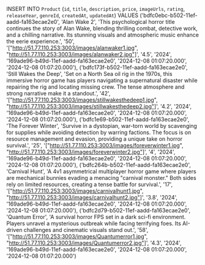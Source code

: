 INSERT INTO `Product` (`id`, `title`, `description`, `price`, `imageUrls`, `rating`, `releaseYear`, `genreId`, `createdAt`, `updatedAt`) VALUES ('bdfc0ebc-b502-11ef-aadd-fa163ecae2e0', 'Alan Wake 2', 'This psychological horror title continues the story of Alan Wake, blending thrilling combat, detective work, and a chilling narrative. Its stunning visuals and atmospheric music enhance the eerie experience.', '50', '["http://51.77.110.253:3003/images/alanwaker1.jpg", "http://51.77.110.253:3003/images/alanwaker2.jpg"]', '4.5', '2024', '169ade96-b49d-11ef-aadd-fa163ecae2e0', '2024-12-08 01:07:20.000', '2024-12-08 01:07:20.000'), ('bdfc173f-b502-11ef-aadd-fa163ecae2e0', 'Still Wakes the Deep', 'Set on a North Sea oil rig in the 1970s, this immersive horror game has players navigating a supernatural disaster while repairing the rig and locating missing crew. The tense atmosphere and strong narrative make it a standout.', '42', '["http://51.77.110.253:3003/images/stillwakesthedeep1.jpg", "http://51.77.110.253:3003/images/stillwakesthedeep2.jpg"]', '4.2', '2024', '169ade96-b49d-11ef-aadd-fa163ecae2e0', '2024-12-08 01:07:20.000', '2024-12-08 01:07:20.000'), ('bdfc1e69-b502-11ef-aadd-fa163ecae2e0', 'The Forever Winter', 'Survive in a dystopian, war-torn world by scavenging for supplies while avoiding detection by warring factions. The focus is on resource management and evasion, providing a unique take on horror survival.', '25', '["http://51.77.110.253:3003/images/foreverwinter1.jpg", "http://51.77.110.253:3003/images/foreverwinter2.jpg"]', '4', '2024', '169ade96-b49d-11ef-aadd-fa163ecae2e0', '2024-12-08 01:07:20.000', '2024-12-08 01:07:20.000'), ('bdfc264b-b502-11ef-aadd-fa163ecae2e0', 'Carnival Hunt', 'A 4v1 asymmetrical multiplayer horror game where players are mechanical bunnies evading a menacing "carnival monster." Both sides rely on limited resources, creating a tense battle for survival.', '17', '["http://51.77.110.253:3003/images/carnivalhunt1.jpg", "http://51.77.110.253:3003/images/carnivalhunt2.jpg"]', '3.8', '2024', '169ade96-b49d-11ef-aadd-fa163ecae2e0', '2024-12-08 01:07:20.000', '2024-12-08 01:07:20.000'), ('bdfc2d79-b502-11ef-aadd-fa163ecae2e0', 'Quantum Error', 'A survival horror FPS set in a dark sci-fi environment. Players unravel a mysterious outbreak while facing terrifying foes. Its AI-driven challenges and cinematic visuals stand out.', '58', '["http://51.77.110.253:3003/images/Quantumerror1.jpg", "http://51.77.110.253:3003/images/Quantumerror2.jpg"]', '4.3', '2024', '169ade96-b49d-11ef-aadd-fa163ecae2e0', '2024-12-08 01:07:20.000', '2024-12-08 01:07:20.000')